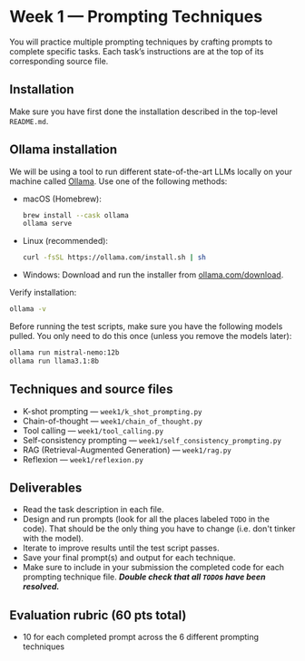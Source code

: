 # Week 1 — Prompting Techniques

You will practice multiple prompting techniques by crafting prompts to complete specific tasks. Each task’s instructions are at the top of its corresponding source file.

## Installation
Make sure you have first done the installation described in the top-level `README.md`. 

## Ollama installation
We will be using a tool to run different state-of-the-art LLMs locally on your machine called [Ollama](https://ollama.com/). Use one of the following methods:

- macOS (Homebrew):
  ```bash
  brew install --cask ollama 
  ollama serve
  ```

- Linux (recommended):
  ```bash
  curl -fsSL https://ollama.com/install.sh | sh
  ```

- Windows:
  Download and run the installer from [ollama.com/download](https://ollama.com/download).

Verify installation:
```bash
ollama -v
```

Before running the test scripts, make sure you have the following models pulled. You only need to do this once (unless you remove the models later):
```bash
ollama run mistral-nemo:12b
ollama run llama3.1:8b
```

## Techniques and source files
- K-shot prompting — `week1/k_shot_prompting.py`
- Chain-of-thought — `week1/chain_of_thought.py`
- Tool calling — `week1/tool_calling.py`
- Self-consistency prompting — `week1/self_consistency_prompting.py`
- RAG (Retrieval-Augmented Generation) — `week1/rag.py`
- Reflexion — `week1/reflexion.py`

## Deliverables
- Read the task description in each file.
- Design and run prompts (look for all the places labeled `TODO` in the code). That should be the only thing you have to change (i.e. don't tinker with the model). 
- Iterate to improve results until the test script passes.
- Save your final prompt(s) and output for each technique.
- Make sure to include in your submission the completed code for each prompting technique file. ***Double check that all `TODO`s have been resolved.***

## Evaluation rubric (60 pts total)
- 10 for each completed prompt across the 6 different prompting techniques